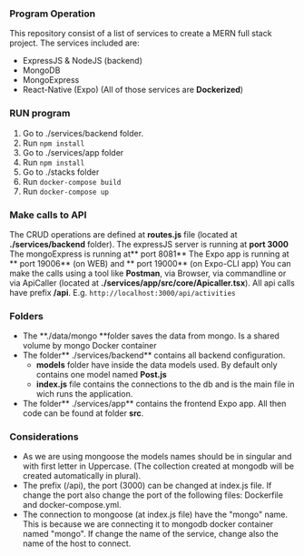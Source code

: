 ### Program Operation
 This repository consist of a list of services to create a MERN full stack project. The services included are:
 - ExpressJS & NodeJS (backend)
 - MongoDB
 - MongoExpress
 - React-Native (Expo)
 (All of those services are **Dockerized**)

### RUN program
1. Go to ./services/backend folder.
2. Run `npm install`
3. Go to ./services/app folder
4. Run `npm install`
5. Go to ./stacks folder
6. Run `docker-compose build`
7. Run `docker-compose up`

### Make calls to API
The CRUD operations are defined at **routes.js** file (located at **./services/backend** folder).
The expressJS server is running at **port 3000**
The mongoExpress is running at** port 8081**
The Expo app is running at ** port 19006** (on WEB) and ** port 19000** (on Expo-CLI app)
You can make the calls using a tool like **Postman**, via Browser, via commandline or via ApiCaller (located at **./services/app/src/core/Apicaller.tsx**).
All api calls have prefix **/api**. E.g. `http://localhost:3000/api/activities`

### Folders
- The **./data/mongo **folder saves the data from mongo. Is a shared volume by mongo Docker container
- The folder** ./services/backend** contains all backend configuration.
	- **models** folder have inside the data models used. By default only contains one model named **Post.js**
	- **index.js** file contains the connections to the db and is the main file in wich runs the application.
- The folder** ./services/app** contains the frontend Expo app. All then code can be found at folder **src**.

### Considerations
- As we are using mongoose the models names should be in singular and with first letter in Uppercase. (The collection created at mongodb will be created automatically in plural).
- The prefix (/api), the port (3000) can be changed at index.js file. If change the port also change the port of the following files: Dockerfile and docker-compose.yml.
- The connection to mongoose (at index.js file) have the "mongo" name. This is because we are connecting it to mongodb docker container named "mongo". If change the name of the service, change also the name of the host to connect.